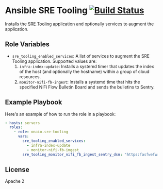 Ansible SRE Tooling [![Build Status](https://github.com/onaio/ansible-sre-tooling/workflows/CI/badge.svg)](https://github.com/onaio/ansible-sre-tooling/actions?query=workflow%3ACI)
=========

Installs the [SRE Tooling](https://github.com/onaio/sre-tooling) application and optionally services to augment the application.

Role Variables
--------------

* `sre_tooling_enabled_services`: A list of services to augment the SRE Tooling application. Supported values are:
  1. `infra-index-update`: Installs a systemd timer that updates the index of the host (and optionally the hostname) within a group of cloud resources.
  2. `monitor-nifi-fb-ingest`: Installs a systemd time that hits the specified NiFi Flow Bulletin Board and sends the bulletins to Sentry.


Example Playbook
----------------

Here's an example of how to run the role in a playbook:

```yml
- hosts: servers
  roles:
    - role: onaio.sre-tooling
      vars:
        sre_tooling_enabled_services:
          - infra-index-update
          - monitor-nifi-fb-ingest
        sre_tooling_monitor_nifi_fb_ingest_sentry_dsn: "https:fasfwefwrw@sentry.com/testorg/1"
```

License
-------

Apache 2
